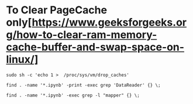 #  To Clear PageCache only[https://www.geeksforgeeks.org/how-to-clear-ram-memory-cache-buffer-and-swap-space-on-linux/]
```shell
sudo sh -c 'echo 1 >  /proc/sys/vm/drop_caches'
```
```shell
find . -name '*.ipynb' -print -exec grep 'DataReader' {} \;   
```
```shell
find . -name '*.ipynb' -exec grep -l "mapper" {} \;
```
